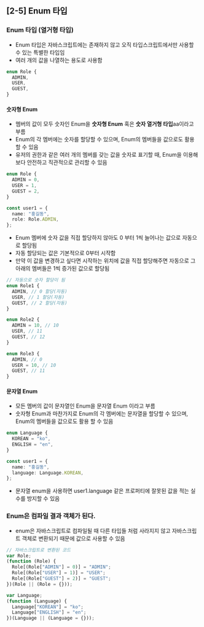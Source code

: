 ## [2-5] Enum 타입

### Enum 타입 (열거형 타입)

- Enum 타입은 자바스크립트에는 존재하지 않고 오직 타입스크립트에서만 사용할 수 있는 특별한 타입임
- 여러 개의 값을 나열하는 용도로 사용함

```typescript
enum Role {
  ADMIN,
  USER,
  GUEST,
}
```

#### 숫자형 Enum

- 멤버의 값이 모두 숫자인 Enum을 **숫자형 Enum** 혹은 **숫자 열거형 타입**aa이라고 부름
- Enum의 각 멤버에는 숫자를 할당할 수 있으며, Enum의 멤버들을 값으로도 활용 할 수 있음
- 유저의 권한과 같은 여러 개의 멤버를 갖는 값을 숫자로 표기할 때, Enum을 이용해 보다 안전하고 직관적으로 관리할 수 있음

```typescript
enum Role {
  ADMIN = 0,
  USER = 1,
  GUEST = 2,
}

const user1 = {
  name: "홍길동",
  role: Role.ADMIN,
};
```

- Enum 멤버에 숫자 값을 직접 할당하지 않아도 0 부터 1씩 늘어나는 값으로 자동으로 할당됨
- 자동 할당되는 값은 기본적으로 0부터 시작함
- 만약 이 값을 변경하고 싶다면 시작하는 위치에 값을 직접 할당해주면 자동으로 그 아래의 멤버들은 1씩 증가된 값으로 할당됨

```typescript
// 자동으로 숫자 할당이 됨
enum Role1 {
  ADMIN, // 0 할당(자동)
  USER, // 1 할당(자동)
  GUEST, // 2 할당(자동)
}

enum Role2 {
  ADMIN = 10, // 10
  USER, // 11
  GUEST, // 12
}

enum Role3 {
  ADMIN, // 0
  USER = 10, // 10
  GUEST, // 11
}
```

#### 문자열 Enum

- 모든 멤버의 값이 문자열인 Enum을 문자열 Enum 이라고 부름
- 숫자형 Enum과 마찬가지로 Enum의 각 멤버에는 문자열을 할당할 수 있으며, Enum의 멤버들을 값으로도 활용 할 수 있음

```typescript
enum Language {
  KOREAN = "ko",
  ENGLISH = "en",
}

const user1 = {
  name: "홍길동",
  language: Language.KOREAN,
};
```

- 문자열 enum을 사용하면 user1.language 같은 프로퍼티에 잘못된 값을 적는 실수를 방지할 수 있음

### Enum은 컴파일 결과 객체가 된다.

- enum은 자바스크립트로 컴파일될 때 다른 타입들 처럼 사라지지 않고 자바스크립트 객체로 변환되기 때문에 값으로 사용할 수 있음

```javascript
// 자바스크립트로 변환된 코드
var Role;
(function (Role) {
  Role[(Role["ADMIN"] = 0)] = "ADMIN";
  Role[(Role["USER"] = 1)] = "USER";
  Role[(Role["GUEST"] = 2)] = "GUEST";
})(Role || (Role = {}));

var Language;
(function (Language) {
  Language["KOREAN"] = "ko";
  Language["ENGLISH"] = "en";
})(Language || (Language = {}));
```
